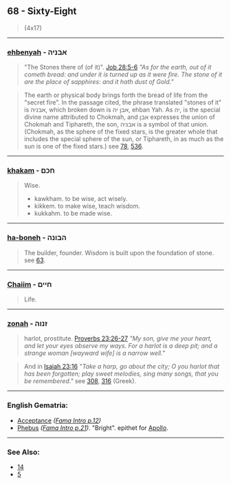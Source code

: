 ## 68 - Sixty-Eight
> (4x17)

---

### [ehbenyah](/keys/ABNIH) - אבניה
> "The Stones there of (of it)". [Job 28:5-6](https://www.biblegateway.com/passage/?search=job+28%3A5-6&version=KJV;WLC) *"As for the earth, out of it cometh bread: and under it is turned up as it were fire. The stone of it are the place of sapphires: and it hath dust of Gold."*

> The earth or physical body brings forth the bread of life from the "secret fire". In the passage cited, the phrase translated "stones of it" is אבניה, which broken down is אבן יה, ehban Yah. As יה, is the special divine name attributed to Chokmah, and אבן expresses the union of Chokmah and Tiphareth, the son, אבניה is a symbol of that union. (Chokmah, as the sphere of the fixed stars, is the greater whole that includes the special sphere of the sun, or Tiphareth, in as much as the sun is one of the fixed stars.) see [78](78), [536](536).

---

### [khakam](/keys/ChKM) - חכם
> Wise.
> - kawkham. to be wise, act wisely.
> - kikkem. to make wise, teach wisdom.
> - kukkahm. to be made wise.

---

### [ha-boneh](/keys/HBVNH) - הבונה
> The builder, founder. Wisdom is built upon the foundation of stone. see [63](63).

---

### [Chaiim](/keys/ChIIM) - חיים
> Life.

---

### [zonah](/keys/ZNVH) - זנוה
> harlot, prostitute. [Proverbs 23:26-27](https://www.biblegateway.com/passage/?search=proverbs+23%3A26-27&version=KJV;WLC) *"My son, give me your heart, and let your eyes observe my ways. For a harlot is a deep pit; and a strange woman [wayward wife] is a narrow well."*

> And in [Isaiah 23:16](http://biblehub.com/isaiah/23-16.htm) *"Take a harp, go about the city; O you harlot that has been forgotten; play sweet melodies, sing many songs, that you be remembered."* see [308](308), [316](316) (Greek).

---

### English Gematria:

- [Acceptance](/english?word=Acceptance) *([Fama Intro p.12](https://archive.org/stream/fameconfessionof00vaug#page/n12))*
- [Phebus](/english?word=Phebus) *([Fama Intro p.21](https://archive.org/stream/fameconfessionof00vaug#page/n21))*. "Bright". epithet for [Apollo](/greek?word=apollOn).

---

### See Also:

- [14](14)
- [5](5)
